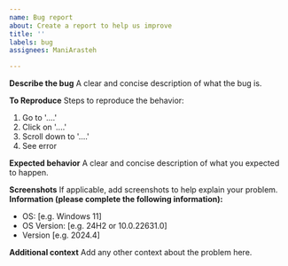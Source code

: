 ```yaml
---
name: Bug report
about: Create a report to help us improve
title: ''
labels: bug
assignees: ManiArasteh

---
```


**Describe the bug**
A clear and concise description of what the bug is.

**To Reproduce**
Steps to reproduce the behavior:
1. Go to '....'
2. Click on '....'
3. Scroll down to '....'
4. See error

**Expected behavior**
A clear and concise description of what you expected to happen.

**Screenshots**
If applicable, add screenshots to help explain your problem.
**Information (please complete the following information):**
 - OS: [e.g. Windows 11]
 - OS Version: [e.g. 24H2 or 10.0.22631.0]
 - Version [e.g. 2024.4]

**Additional context**
Add any other context about the problem here.
